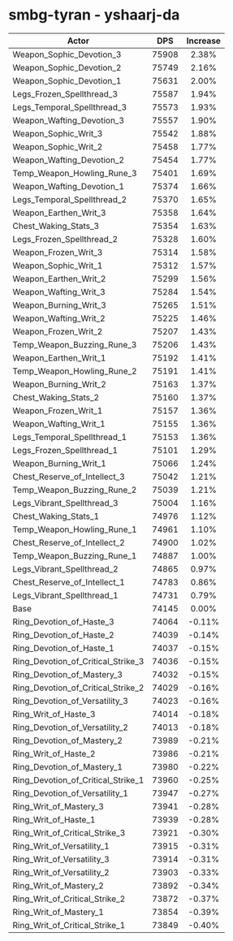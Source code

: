 # smbg-tyran - yshaarj-da
| Actor | DPS | Increase |
|---|:---:|:---:|
|Weapon_Sophic_Devotion_3|75908|2.38%|
|Weapon_Sophic_Devotion_2|75749|2.16%|
|Weapon_Sophic_Devotion_1|75631|2.00%|
|Legs_Frozen_Spellthread_3|75587|1.94%|
|Legs_Temporal_Spellthread_3|75573|1.93%|
|Weapon_Wafting_Devotion_3|75557|1.90%|
|Weapon_Sophic_Writ_3|75542|1.88%|
|Weapon_Sophic_Writ_2|75458|1.77%|
|Weapon_Wafting_Devotion_2|75454|1.77%|
|Temp_Weapon_Howling_Rune_3|75401|1.69%|
|Weapon_Wafting_Devotion_1|75374|1.66%|
|Legs_Temporal_Spellthread_2|75370|1.65%|
|Weapon_Earthen_Writ_3|75358|1.64%|
|Chest_Waking_Stats_3|75354|1.63%|
|Legs_Frozen_Spellthread_2|75328|1.60%|
|Weapon_Frozen_Writ_3|75314|1.58%|
|Weapon_Sophic_Writ_1|75312|1.57%|
|Weapon_Earthen_Writ_2|75299|1.56%|
|Weapon_Wafting_Writ_3|75284|1.54%|
|Weapon_Burning_Writ_3|75265|1.51%|
|Weapon_Wafting_Writ_2|75225|1.46%|
|Weapon_Frozen_Writ_2|75207|1.43%|
|Temp_Weapon_Buzzing_Rune_3|75206|1.43%|
|Weapon_Earthen_Writ_1|75192|1.41%|
|Temp_Weapon_Howling_Rune_2|75191|1.41%|
|Weapon_Burning_Writ_2|75163|1.37%|
|Chest_Waking_Stats_2|75160|1.37%|
|Weapon_Frozen_Writ_1|75157|1.36%|
|Weapon_Wafting_Writ_1|75155|1.36%|
|Legs_Temporal_Spellthread_1|75153|1.36%|
|Legs_Frozen_Spellthread_1|75101|1.29%|
|Weapon_Burning_Writ_1|75066|1.24%|
|Chest_Reserve_of_Intellect_3|75042|1.21%|
|Temp_Weapon_Buzzing_Rune_2|75039|1.21%|
|Legs_Vibrant_Spellthread_3|75004|1.16%|
|Chest_Waking_Stats_1|74976|1.12%|
|Temp_Weapon_Howling_Rune_1|74961|1.10%|
|Chest_Reserve_of_Intellect_2|74900|1.02%|
|Temp_Weapon_Buzzing_Rune_1|74887|1.00%|
|Legs_Vibrant_Spellthread_2|74865|0.97%|
|Chest_Reserve_of_Intellect_1|74783|0.86%|
|Legs_Vibrant_Spellthread_1|74731|0.79%|
|Base|74145|0.00%|
|Ring_Devotion_of_Haste_3|74064|-0.11%|
|Ring_Devotion_of_Haste_2|74039|-0.14%|
|Ring_Devotion_of_Haste_1|74037|-0.15%|
|Ring_Devotion_of_Critical_Strike_3|74036|-0.15%|
|Ring_Devotion_of_Mastery_3|74032|-0.15%|
|Ring_Devotion_of_Critical_Strike_2|74029|-0.16%|
|Ring_Devotion_of_Versatility_3|74023|-0.16%|
|Ring_Writ_of_Haste_3|74014|-0.18%|
|Ring_Devotion_of_Versatility_2|74013|-0.18%|
|Ring_Devotion_of_Mastery_2|73989|-0.21%|
|Ring_Writ_of_Haste_2|73986|-0.21%|
|Ring_Devotion_of_Mastery_1|73980|-0.22%|
|Ring_Devotion_of_Critical_Strike_1|73960|-0.25%|
|Ring_Devotion_of_Versatility_1|73947|-0.27%|
|Ring_Writ_of_Mastery_3|73941|-0.28%|
|Ring_Writ_of_Haste_1|73939|-0.28%|
|Ring_Writ_of_Critical_Strike_3|73921|-0.30%|
|Ring_Writ_of_Versatility_1|73915|-0.31%|
|Ring_Writ_of_Versatility_3|73914|-0.31%|
|Ring_Writ_of_Versatility_2|73903|-0.33%|
|Ring_Writ_of_Mastery_2|73892|-0.34%|
|Ring_Writ_of_Critical_Strike_2|73872|-0.37%|
|Ring_Writ_of_Mastery_1|73854|-0.39%|
|Ring_Writ_of_Critical_Strike_1|73849|-0.40%|

